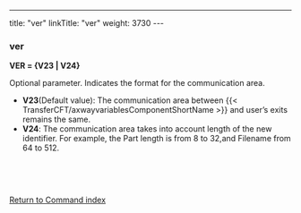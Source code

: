 ---
title: "ver"
linkTitle: "ver"
weight: 3730
---<span id="ver"></span>

### ver

****VER = {V23
&#124; V24}****

Optional parameter. Indicates the format for the communication area.

* ****V23****(Default
    value): The communication area between {{< TransferCFT/axwayvariablesComponentShortName >}} and user’s exits remains
    the same.
* ****V24****: The communication area takes into
    account length of the new identifier. For example, the Part length is
    from 8 to 32,and Filename from 64 to 512.

 

 

[Return to Command index](../../)
